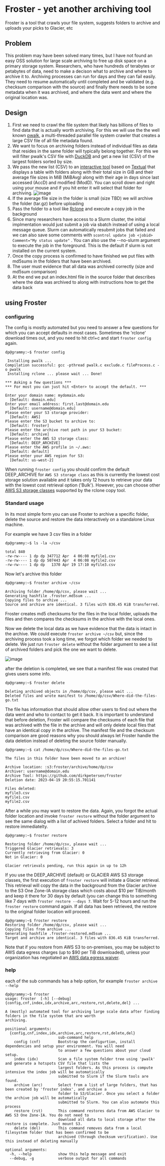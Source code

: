 # Froster - yet another archiving tool
Froster is a tool that crawls your file system, suggests folders to archive and uploads your picks to Glacier, etc  

## Problem 

This problem may have been solved many times, but I have not found an easy OSS solution for large scale archiving to free up disk space on a primary storage system. Researchers, who have hundreds of terabytes or petabytes of data, need to make a decison what to archive and where to archive it to. Archiving processes can run for days and they can fail easily. They need to resume automatically until completed and be validated (e.g. checksum comparison with the source) and finally there needs to be some metadata when it was archived, and where the data went and where the original location was.

## Design 

1. First we need to crawl the file system that likely has billions of files to find data that is actually worth archiving. For this we will use the the well known [pwalk](https://github.com/fizwit/filesystem-reporting-tools), a multi-threaded parallel file system crawler that creates a large CSV file of all file metadata found. 
1. We want to focus on archiving folders instead of individual files as data that resides in the same folder will typically belong together. For this we will filter pwalk's CSV file with [DuckDB](https://duckdb.org) and get a new list (CSV) of the largest folders sorted by size. 
1. We pass the new list (CSV) to an [interactive tool](https://github.com/dirkpetersen/froster/blob/main/froster.py#L153) based on [Textual](https://textual.textualize.io/) that displays a table with folders along with their total size in GiB and their average file sizes in MiB (MiBAvg) along with their age in days since last accessed (AccD) and modified (ModD). You can scroll down and right using your mouse and if you hit enter it will select that folder for archiving.
![image](https://user-images.githubusercontent.com/1427719/230824467-6a6e5873-5a48-4656-8d75-42133a60ba30.png)
1. If the average file size in the folder is small (size TBD) we will archive the folder (tar.gz) before uploading 
1. Pass the folder to a tool like [Rclone](https://rclone.org) and execute a copy job in the background 
1. Since many researchers have access to a Slurm cluster, the initial implmentation would just submit a job via sbatch instead of using a local message queue. Slurm can automatically resubmit jobs that failed and we can also save some comments with `scontrol update job <jobid> Comment="My status update"` . You can also use the --no-slurm argument to execute the job in the foreground. This is the default if slurm is not installed on the current system. 
1. Once the copy process is confirmed to have finished we put files with md5sums in the folders that have been archived. 
1. The user must evidence that all data was archived correctly (size and md5sum comparison) 
1. At the end we put an index.html file in the source folder that describes where the data was archived to along with instructions how to get the data back


## using Froster 

### configuring 

The config is mostly automated but you need to answer a few questions for which you can accept defaults in most cases. 
Sometimes the 'rclone' download times out, and you need to hit ctrl+c and start `froster config` again.

```
dp@grammy:~$ froster config

 Installing pwalk ...
Compilation successful: gcc -pthread pwalk.c exclude.c fileProcess.c -o pwalk
 Installing rclone ... please wait ... Done!

*** Asking a few questions ***
*** For most you can just hit <Enter> to accept the default. ***

Enter your domain name: mydomain.edu
  [Default: domain.edu]
Enter your email address: first.last@domain.edu
  [Default: username@domain.edu]
Please enter your S3 storage provider:
  [Default: AWS]
Please enter the S3 bucket to archive to:
  [Default: froster]
Please enter the archive root path in your S3 bucket:
  [Default: archive]
Please enter the AWS S3 storage class: 
  [Default: DEEP_ARCHIVE]
Please enter the AWS profile in ~/.aws:
  [Default: default]
Please enter your AWS region for S3:
  [Default: us-west-2]
```

When running `froster config` you should confirm the default DEEP_ARCHIVE for `AWS S3 storage class` as this is currently the lowest cost storage solution available and it takes only 12 hours to retrieve your data with the lowest cost retrieval option ('Bulk'). However, you can choose other [AWS S3 storage classes](https://rclone.org/s3/#s3-storage-class) supported by the rclone copy tool.

### Standard usage

In its most simple form you can use Froster to archive a specific folder, delete the source and restore the data interactively on a standalone Linux machine. 

For example we have 3 csv files in a folder

```
dp@grammy:~$ ls -la ~/csv

total 840
-rw-rw---- 1 dp dp 347712 Apr  4 06:08 myfile1.csv
-rw-rw---- 1 dp dp 507443 Apr  4 06:08 myfile2.csv
-rw-rw---- 1 dp dp   1370 Apr 19 17:10 myfile3.csv
```

Now let's archive this folder 

```
dp@grammy:~$ froster archive ~/csv

Archiving folder /home/dp/csv, please wait ...
Generating hashfile .froster.md5sum ...
Copying files to archive ...
Source and archive are identical. 3 files with 836.45 KiB transferred.
```

Froster creates md5 checksums for the files in the local folder, uploads the files and then compares the checksums in the archive with the local ones.

Now we delete the local data as we have evidence that the data is intact in the archive. We could execute `froster archive ~/csv` but, since the archiving process took a long time, we forgot which folder we needed to delete. We just run `froster delete` without the folder argument to see a list of archived folders and pick the one we want to delete.

![image](https://user-images.githubusercontent.com/1427719/233254490-4f965142-f162-48ae-b235-0a9b12af3a09.png)

after the deletion is completed, we see that a manifest file was created that gives users some info.

```
dp@grammy:~$ froster delete

Deleting archived objects in /home/dp/csv, please wait ...
Deleted files and wrote manifest to /home/dp/csv/Where-did-the-files-go.txt
```

The file has information that should allow other users to find out where the data went and who to contact to get it back. It is important to understand that before deletion, Froster will compare the checksums of each file that was archived with the file in the archive and will only delete local files that have an identical copy in the archive. The manifest file and the checksum comparison are good reasons why you should always let Froster handle the data deletion instead of deleting the source folder manually.

```
dp@grammy:~$ cat /home/dp/csv/Where-did-the-files-go.txt

The files in this folder have been moved to an archive!

Archive location: :s3:froster/archive/home/dp/csv
Archiver: username@domain.edu
Archive Tool: https://github.com/dirkpetersen/froster
Deletion date: 2023-04-19 20:55:15.701141

Files deleted:
myfile3.csv
myfile1.csv
myfile2.csv
```

After a while you may want to restore the data. Again, you forgot the actual folder location and invoke `froster restore` without the folder argument to see the same dialog with a list of achived folders. Select a folder and hit <Enter> to restore immediatelty.

 
```
dp@grammy:~$ froster restore
 
Restoring folder /home/dp/csv, please wait ...
Triggered Glacier retrievals: 3
Currently retrieving from Glacier: 0
Not in Glacier: 0

Glacier retrievals pending, run this again in up to 12h
```

If you use the DEEP_ARCHIVE (default) or GLACIER AWS S3 storage classes, the first execution of `froster restore` will initiate a Glacier retrieval. This retrieval will copy the data in the background from the Glacier archive to the S3 One Zone-IA storage class which costs about $10 per TiB/month and keep it there for 30 days by default (you can change this to something like 7 days with `froster restore --days 7`. Wait for 5-12 hours and run the `froster restore` command again. If all data has been retrieved, the restore to the original folder location will proceed. 

```
dp@grammy:~$ froster restore
Restoring folder /home/dp/csv, please wait ...
Copying files from archive ...
Generating hashfile .froster-restored.md5sum ...
Target and archive are identical. 3 files with 836.45 KiB transferred.
```

Note that if you restore from AWS S3 to on-premises, you may be subject to AWS data egress charges (up to $90 per TiB downloaded), unless your organization has negotiated an [AWS data egress waiver](https://aws.amazon.com/blogs/publicsector/data-egress-waiver-available-for-eligible-researchers-and-institutions/).


### help 

each of the sub commands has a help option, for example `froster archive --help`

```
dp@grammy:~$ froster
usage: froster  [-h] [--debug] {config,cnf,index,idx,archive,arc,restore,rst,delete,del} ...

A (mostly) automated tool for archiving large scale data after finding folders in the file system that are worth
archiving.

positional arguments:
  {config,cnf,index,idx,archive,arc,restore,rst,delete,del}
                        sub-command help
    config (cnf)        Bootstrap the configurtion, install dependencies and setup your environment. You will need
                        to answer a few questions about your cloud setup.
    index (idx)         Scan a file system folder tree using 'pwalk' and generate a hotspots CSV file that lists the
                        largest folders. As this process is compute intensive the index job will be automatically
                        submitted to Slurm if the Slurm tools are found.
    archive (arc)       Select from a list of large folders, that has been created by 'froster index', and archive a
                        folder to S3/Glacier. Once you select a folder the archive job will be automatically
                        submitted to Slurm. You can also automate this process
    restore (rst)       This command restores data from AWS Glacier to AWS S3 One Zone-IA. You do not need to
                        download all data to local storage after the restore is complete. Just mount S3.
    delete (del)        This command removes data from a local filesystem folder that has been confirmed to be
                        archived (through checksum verification). Use this instead of deleting manually

optional arguments:
  -h, --help            show this help message and exit
  --debug, -g           verbose output for all commands
```

